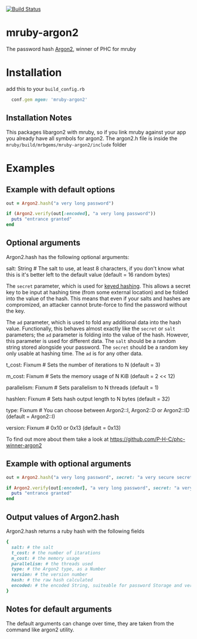 [![Build Status](https://travis-ci.com/Asmod4n/mruby-argon2.svg?branch=master)](https://travis-ci.com/Asmod4n/mruby-argon2)
# mruby-argon2

The password hash [Argon2](https://github.com/P-H-C/phc-winner-argon2), winner of PHC for mruby

Installation
============
add this to your `build_config.rb`
```ruby
  conf.gem mgem: 'mruby-argon2'
```
Installation Notes
------------------
This packages libargon2 with mruby, so if you link mruby against your app you already have all symbols for argon2. The argon2.h file is inside the `mruby/build/mrbgems/mruby-argon2/include` folder

Examples
========

Example with default options
----------------------------
```ruby
out = Argon2.hash("a very long password")

if (Argon2.verify(out[:encoded], "a very long password"))
  puts "entrance granted"
end
```

Optional arguments
-----------------

Argon2.hash has the following optional arguments:

salt: String # The salt to use, at least 8 characters, if you don't know what this is it's better left to the default value (default = 16 random bytes)

The `secret` parameter, which is used for [keyed hashing](
   https://en.wikipedia.org/wiki/Hash-based_message_authentication_code).
   This allows a secret key to be input at hashing time (from some external
   location) and be folded into the value of the hash. This means that even if
   your salts and hashes are compromized, an attacker cannot brute-force to find
   the password without the key.

The `ad` parameter, which is used to fold any additional data into the hash
   value. Functionally, this behaves almost exactly like the `secret` or `salt`
   parameters; the `ad` parameter is folding into the value of the hash.
   However, this parameter is used for different data. The `salt` should be a
   random string stored alongside your password. The `secret` should be a random
   key only usable at hashing time. The `ad` is for any other data.

t_cost: Fixnum # Sets the number of iterations to N (default = 3)

m_cost: Fixnum # Sets the memory usage of N KiB (default = 2 << 12)

parallelism: Fixnum # Sets parallelism to N threads (default = 1)

hashlen: Fixnum # Sets hash output length to N bytes (default = 32)

type: Fixnum # You can choose between Argon2::I, Argon2::D or Argon2::ID (default = Argon2::I)

version: Fixnum # 0x10 or 0x13 (default = 0x13)

To find out more about them take a look at https://github.com/P-H-C/phc-winner-argon2

Example with optional arguments
-------------------------------
```ruby
out = Argon2.hash("a very long password", secret: "a very secure secret")

if Argon2.verify(out[:encoded], "a very long password", secret: "a very secure secret")
  puts "entrance granted"
end
```

Output values of Argon2.hash
----------------------------
Argon2.hash returns a ruby hash with the following fields
```ruby
{
  salt: # the salt
  t_cost: # the number of itarations
  m_cost: # the memory usage
  parallelism: # the threads used
  type: # the Argon2 type, as a Number
  version: # the version number
  hash: # the raw hash calculated
  encoded: # the encoded String, suiteable for password Storage and verification
}
```

Notes for default arguments
---------------------------
The default arguments can change over time, they are taken from the command like argon2 utility.
